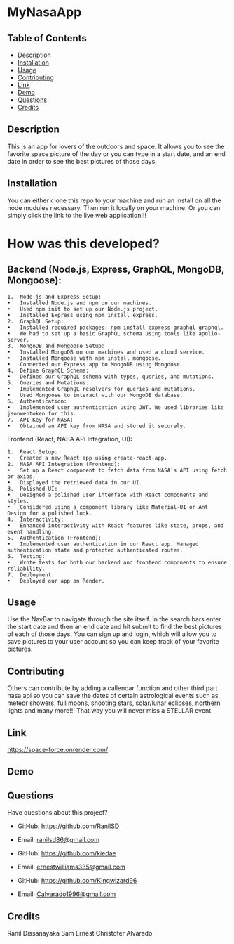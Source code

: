 # MyNasaApp

## Table of Contents

- [Description](#description)
- [Installation](#installation)
- [Usage](#usage)
- [Contributing](#contributing)
- [Link](#link)
- [Demo](#demo)
- [Questions](#questions)
- [Credits](#credits)

## Description

This is an app for lovers of the outdoors and space. It allows you to see the favorite space picture of the day or you can type in a start date, and an end date in order to see the best pictures of those days.

## Installation

You can either clone this repo to your machine and run an install on all the node modules necessary. Then run it locally on your machine. Or you can simply click the link to the live web application!!!


# How was this developed?


## Backend (Node.js, Express, GraphQL, MongoDB, Mongoose):

	1.	Node.js and Express Setup:
	•	Installed Node.js and npm on our machines.
	•	Used npm init to set up our Node.js project.
	•	Installed Express using npm install express.
	2.	GraphQL Setup:
	•	Installed required packages: npm install express-graphql graphql.
	•	We had to set up a basic GraphQL schema using tools like apollo-server.
	3.	MongoDB and Mongoose Setup:
	•	Installed MongoDB on our machines and used a cloud service.
	•	Installed Mongoose with npm install mongoose.
	•	Connected our Express app to MongoDB using Mongoose.
	4.	Define GraphQL Schema:
	•	Defined our GraphQL schema with types, queries, and mutations.
	5.	Queries and Mutations:
	•	Implemented GraphQL resolvers for queries and mutations.
	•	Used Mongoose to interact with our MongoDB database.
	6.	Authentication:
	•	Implemented user authentication using JWT. We used libraries like jsonwebtoken for this.
	7.	API Key for NASA:
	•	Obtained an API key from NASA and stored it securely.

Frontend (React, NASA API Integration, UI):

	1.	React Setup:
	•	Created a new React app using create-react-app.
	2.	NASA API Integration (Frontend):
	•	Set up a React component to fetch data from NASA’s API using fetch or axios.
	•	Displayed the retrieved data in our UI.
	3.	Polished UI:
	•	Designed a polished user interface with React components and styles.
	•	Considered using a component library like Material-UI or Ant Design for a polished look.
	4.	Interactivity:
	•	Enhanced interactivity with React features like state, props, and event handling.
	5.	Authentication (Frontend):
	•	Implemented user authentication in our React app. Managed authentication state and protected authenticated routes.
	6.	Testing:
	•	Wrote tests for both our backend and frontend components to ensure reliability.
	7.	Deployment:
	•	Deployed our app on Render.

## Usage

Use the NavBar to navigate through the site itself. In the search bars enter the start date and then an end date and hit submit to find the best pictures of each of those days. You can sign up and login, which will allow you to save pictures to your user account so you can keep track of your favorite pictures.


## Contributing

Others can contribute by adding a callendar function and other third part nasa api so you can save the dates of certain astrological events such as meteor showers, full moons, shooting stars, solar/lunar eclipses, northern lights and many more!!! That way you will never miss a STELLAR event.

## Link

https://space-force.onrender.com/

## Demo

## Questions

Have questions about this project?

- GitHub: https://github.com/RanilSD
- Email: ranilsd86@gmail.com

- GitHub: https://github.com/kiedae
- Email: ernestwilliams335@gmail.com

- GitHub: https://github.com/Kingwizard96
- Email: Calvarado1996@gmail.com

## Credits

Ranil Dissanayaka
Sam Ernest
Christofer Alvarado




